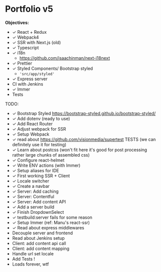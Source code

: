 # Portfolio v5

**Objectives:**
- ✓ React + Redux
- ✓ Webpack4
- ✓ SSR with Next.js (old)
- ✓ Typescript
- ✓ i18n
    - https://github.com/isaachinman/next-i18next
- ✓ Prettier
- ✓ Styled Components/ Bootstrap styled
    - ```'src/app/styled'```
- ✓ Express server
- CI with Jenkins
- ✓ Immer
- Tests

TODO:
- ✓ Bootstrap Styled https://bootstrap-styled.github.io/bootstrap-styled/
- ✓ Add dotenv (ready to use)
- ✓ Add React Router
- ✓ Adjust webpack for SSR
- ✓ Setup Webpack
- ✓ read about https://github.com/visionmedia/supertest TESTS (we can definitely use it for testing)
- ✓ Learn about postcss (won't fit here it's good for post processing rather large chunks of assembled css)
- ✓ Configure react-helmet
- ✓ Write ENV actions (with Immer)
- ✓ Setup aliases for IDE
- ✓ First working SSR + Client
- ✓ Locale switcher
- ✓ Create a navbar
- ✓ Server: Add caching
- ✓ Server: Contentful
- ✓ Server: Add content API
- ✓ Add a server build
- ✓ Finish DropdownSelect
- ✓ testbuild:server fails for some reason
- ✓ Setup Immer (ref: Manu's react-ssr)
- ✓ Read about express middlewares
- Decouple server and frontend
- Read about Jenkins setup
- Client: add content api call
- Client: add content mapping
- Handle url set locale
- Add Tests !
- Loads forever, wtf
